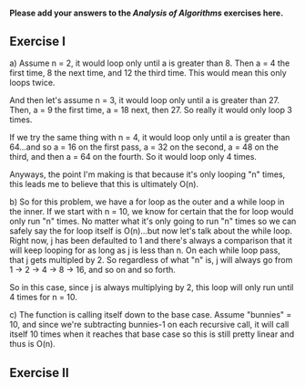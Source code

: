#### Please add your answers to the **_Analysis of Algorithms_** exercises here.

## Exercise I

a) Assume n = 2, it would loop only until a is greater than 8. Then a = 4 the first time, 8 the next time, and 12 the third time. This would mean this only loops twice.

And then let's assume n = 3, it would loop only until a is greater than 27. Then, a = 9 the first time, a = 18 next, then 27. So really it would only loop 3 times.

If we try the same thing with n = 4, it would loop only until a is greater than 64...and so a = 16 on the first pass, a = 32 on the second, a = 48 on the third, and then a = 64 on the fourth. So it would loop only 4 times.

Anyways, the point I'm making is that because it's only looping "n" times, this leads me to believe that this is ultimately O(n).

b) So for this problem, we have a for loop as the outer and a while loop in the inner.
If we start with n = 10, we know for certain that the for loop would only run "n" times. No matter what it's only going to run "n" times so we can safely say the for loop itself is O(n)...but now let's talk about the while loop. Right now, j has been defaulted to 1 and there's always a comparison that it will keep looping for as long as j is less than n. On each while loop pass, that j gets multipled by 2. So regardless of what "n" is, j will always go from 1 -> 2 -> 4 -> 8 -> 16, and so on and so forth.

So in this case, since j is always multiplying by 2, this loop will only run until 4 times for n = 10.

c) The function is calling itself down to the base case. Assume "bunnies" = 10, and since we're subtracting bunnies-1 on each recursive call, it will call itself 10 times when it reaches that base case so this is still pretty linear and thus is O(n).

## Exercise II
